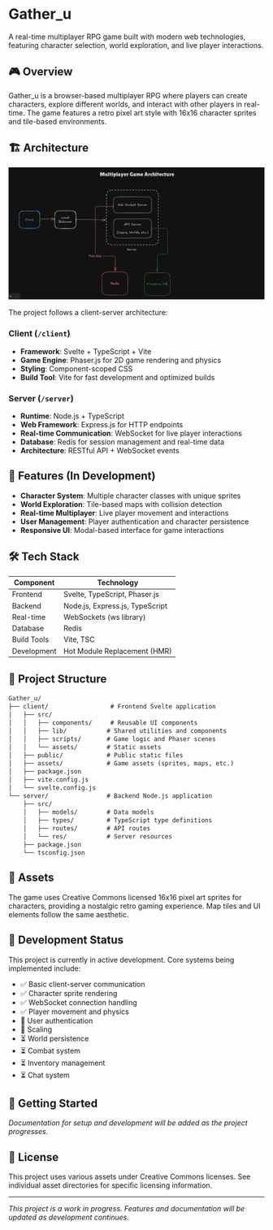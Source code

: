 # Gather_u

A real-time multiplayer RPG game built with modern web technologies, featuring character selection, world exploration, and live player interactions.

## 🎮 Overview

Gather_u is a browser-based multiplayer RPG where players can create characters, explore different worlds, and interact with other players in real-time. The game features a retro pixel art style with 16x16 character sprites and tile-based environments.

## 🏗️ Architecture

![Architecture Diagram](/doc/architecture.png)

The project follows a client-server architecture:

### Client (`/client`)

- **Framework**: Svelte + TypeScript + Vite
- **Game Engine**: Phaser.js for 2D game rendering and physics
- **Styling**: Component-scoped CSS
- **Build Tool**: Vite for fast development and optimized builds

### Server (`/server`)

- **Runtime**: Node.js + TypeScript
- **Web Framework**: Express.js for HTTP endpoints
- **Real-time Communication**: WebSocket for live player interactions
- **Database**: Redis for session management and real-time data
- **Architecture**: RESTful API + WebSocket events

## 🚀 Features (In Development)

- **Character System**: Multiple character classes with unique sprites
- **World Exploration**: Tile-based maps with collision detection
- **Real-time Multiplayer**: Live player movement and interactions
- **User Management**: Player authentication and character persistence
- **Responsive UI**: Modal-based interface for game interactions

## 🛠️ Tech Stack

| Component   | Technology                      |
| ----------- | ------------------------------- |
| Frontend    | Svelte, TypeScript, Phaser.js   |
| Backend     | Node.js, Express.js, TypeScript |
| Real-time   | WebSockets (ws library)         |
| Database    | Redis                           |
| Build Tools | Vite, TSC                       |
| Development | Hot Module Replacement (HMR)    |

## 📁 Project Structure

```
Gather_u/
├── client/                 # Frontend Svelte application
│   ├── src/
│   │   ├── components/     # Reusable UI components
│   │   ├── lib/           # Shared utilities and components
│   │   ├── scripts/       # Game logic and Phaser scenes
│   │   └── assets/        # Static assets
│   ├── public/            # Public static files
│   ├── assets/            # Game assets (sprites, maps, etc.)
│   ├── package.json
│   ├── vite.config.js
│   └── svelte.config.js
└── server/                # Backend Node.js application
    ├── src/
    │   ├── models/        # Data models
    │   ├── types/         # TypeScript type definitions
    │   ├── routes/        # API routes
    │   └── res/           # Server resources
    ├── package.json
    └── tsconfig.json
```

## 🎨 Assets

The game uses Creative Commons licensed 16x16 pixel art sprites for characters, providing a nostalgic retro gaming experience. Map tiles and UI elements follow the same aesthetic.

## 🔧 Development Status

This project is currently in active development. Core systems being implemented include:

- ✅ Basic client-server communication
- ✅ Character sprite rendering
- ✅ WebSocket connection handling
- ✅ Player movement and physics
- 🔄 User authentication
- 🔄 Scaling
- ⏳ World persistence
- ⏳ Combat system
- ⏳ Inventory management
- ⏳ Chat system

## 🚦 Getting Started

_Documentation for setup and development will be added as the project progresses._

## 📄 License

This project uses various assets under Creative Commons licenses. See individual asset directories for specific licensing information.

---

_This project is a work in progress. Features and documentation will be updated as development continues._
